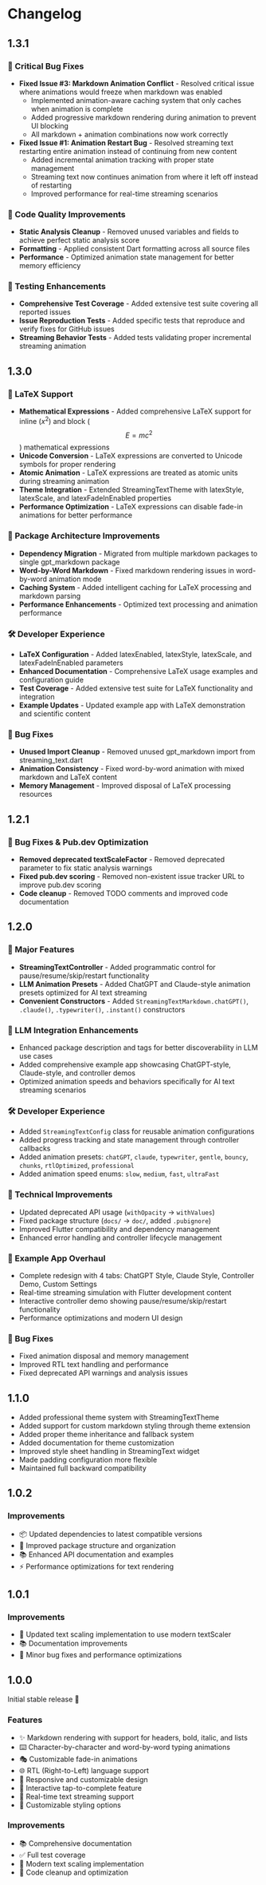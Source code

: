 # Changelog

## 1.3.1

### 🐛 Critical Bug Fixes
* **Fixed Issue #3: Markdown Animation Conflict** - Resolved critical issue where animations would freeze when markdown was enabled
  - Implemented animation-aware caching system that only caches when animation is complete
  - Added progressive markdown rendering during animation to prevent UI blocking
  - All markdown + animation combinations now work correctly
* **Fixed Issue #1: Animation Restart Bug** - Resolved streaming text restarting entire animation instead of continuing from new content
  - Added incremental animation tracking with proper state management
  - Streaming text now continues animation from where it left off instead of restarting
  - Improved performance for real-time streaming scenarios

### 🔧 Code Quality Improvements
* **Static Analysis Cleanup** - Removed unused variables and fields to achieve perfect static analysis score
* **Formatting** - Applied consistent Dart formatting across all source files
* **Performance** - Optimized animation state management for better memory efficiency

### 🧪 Testing Enhancements
* **Comprehensive Test Coverage** - Added extensive test suite covering all reported issues
* **Issue Reproduction Tests** - Added specific tests that reproduce and verify fixes for GitHub issues
* **Streaming Behavior Tests** - Added tests validating proper incremental streaming animation

## 1.3.0

### 🔢 LaTeX Support
* **Mathematical Expressions** - Added comprehensive LaTeX support for inline ($x^2$) and block ($$E=mc^2$$) mathematical expressions
* **Unicode Conversion** - LaTeX expressions are converted to Unicode symbols for proper rendering
* **Atomic Animation** - LaTeX expressions are treated as atomic units during streaming animation
* **Theme Integration** - Extended StreamingTextTheme with latexStyle, latexScale, and latexFadeInEnabled properties
* **Performance Optimization** - LaTeX expressions can disable fade-in animations for better performance

### 🔧 Package Architecture Improvements
* **Dependency Migration** - Migrated from multiple markdown packages to single gpt_markdown package
* **Word-by-Word Markdown** - Fixed markdown rendering issues in word-by-word animation mode
* **Caching System** - Added intelligent caching for LaTeX processing and markdown parsing
* **Performance Enhancements** - Optimized text processing and animation performance

### 🛠️ Developer Experience
* **LaTeX Configuration** - Added latexEnabled, latexStyle, latexScale, and latexFadeInEnabled parameters
* **Enhanced Documentation** - Comprehensive LaTeX usage examples and configuration guide
* **Test Coverage** - Added extensive test suite for LaTeX functionality and integration
* **Example Updates** - Updated example app with LaTeX demonstration and scientific content

### 🐛 Bug Fixes
* **Unused Import Cleanup** - Removed unused gpt_markdown import from streaming_text.dart
* **Animation Consistency** - Fixed word-by-word animation with mixed markdown and LaTeX content
* **Memory Management** - Improved disposal of LaTeX processing resources

## 1.2.1

### 🐛 Bug Fixes & Pub.dev Optimization
* **Removed deprecated textScaleFactor** - Removed deprecated parameter to fix static analysis warnings
* **Fixed pub.dev scoring** - Removed non-existent issue tracker URL to improve pub.dev scoring
* **Code cleanup** - Removed TODO comments and improved code documentation

## 1.2.0

### 🚀 Major Features
* **StreamingTextController** - Added programmatic control for pause/resume/skip/restart functionality
* **LLM Animation Presets** - Added ChatGPT and Claude-style animation presets optimized for AI text streaming
* **Convenient Constructors** - Added `StreamingTextMarkdown.chatGPT()`, `.claude()`, `.typewriter()`, `.instant()` constructors

### 🎯 LLM Integration Enhancements
* Enhanced package description and tags for better discoverability in LLM use cases
* Added comprehensive example app showcasing ChatGPT-style, Claude-style, and controller demos
* Optimized animation speeds and behaviors specifically for AI text streaming scenarios

### 🛠️ Developer Experience
* Added `StreamingTextConfig` class for reusable animation configurations
* Added progress tracking and state management through controller callbacks
* Added animation presets: `chatGPT`, `claude`, `typewriter`, `gentle`, `bouncy`, `chunks`, `rtlOptimized`, `professional`
* Added animation speed enums: `slow`, `medium`, `fast`, `ultraFast`

### 🔧 Technical Improvements
* Updated deprecated API usage (`withOpacity` → `withValues`)
* Fixed package structure (`docs/` → `doc/`, added `.pubignore`)
* Improved Flutter compatibility and dependency management
* Enhanced error handling and controller lifecycle management

### 📱 Example App Overhaul
* Complete redesign with 4 tabs: ChatGPT Style, Claude Style, Controller Demo, Custom Settings
* Real-time streaming simulation with Flutter development content
* Interactive controller demo showing pause/resume/skip/restart functionality
* Performance optimizations and modern UI design

### 🐛 Bug Fixes
* Fixed animation disposal and memory management
* Improved RTL text handling and performance
* Fixed deprecated API warnings and analysis issues

## 1.1.0

* Added professional theme system with StreamingTextTheme
* Added support for custom markdown styling through theme extension
* Added proper theme inheritance and fallback system
* Added documentation for theme customization
* Improved style sheet handling in StreamingText widget
* Made padding configuration more flexible
* Maintained full backward compatibility

## 1.0.2

### Improvements
- 📦 Updated dependencies to latest compatible versions
- 🔧 Improved package structure and organization
- 📚 Enhanced API documentation and examples
- ⚡️ Performance optimizations for text rendering

## 1.0.1

### Improvements
- 🔄 Updated text scaling implementation to use modern textScaler
- 📚 Documentation improvements
- 🐛 Minor bug fixes and performance optimizations

## 1.0.0

Initial stable release 🎉

### Features
- ✨ Markdown rendering with support for headers, bold, italic, and lists
- ⌨️ Character-by-character and word-by-word typing animations
- 🎭 Customizable fade-in animations
- 🌐 RTL (Right-to-Left) language support
- 📱 Responsive and customizable design
- 🎯 Interactive tap-to-complete feature
- 🔄 Real-time text streaming support
- 🎨 Customizable styling options

### Improvements
- 📚 Comprehensive documentation
- ✅ Full test coverage
- 🔧 Modern text scaling implementation
- 🧹 Code cleanup and optimization
